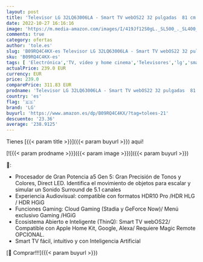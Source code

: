 ```yaml
---
layout: post
title: 'Televisor LG 32LQ63006LA - Smart TV webOS22 32 pulgadas  81 cm  FHD  Procesador de Gran Potencia a5 Gen 5  compatible con formatos HDR 10  HLG  HGiG'
date: 2022-10-27 16:16:16
image: 'https://m.media-amazon.com/images/I/419Jf12S0gL._SL500_._SL400_.jpg'
comments: true
category: ofertas
author: 'tole.es'
slug: 'B09RQ4C4KX-es Televisor LG 32LQ63006LA - Smart TV webOS22 32 pulgadas 81...'
sku: 'B09RQ4C4KX-es'
tags: [ 'Electrónica','TV, vídeo y home cinema','Televisores','lg','smart','televisor','tv','🇪🇸', ]
actualPrice: 239.0 EUR
currency: EUR
price: 239.0
comparePrice: 311.83 EUR
prodname: 'Televisor LG 32LQ63006LA - Smart TV webOS22 32 pulgadas  81 cm  FHD  Procesador de Gran Potencia a5 Gen 5  compatible con formatos HDR 10  HLG  HGiG'
country: 'es'
flag: '🇪🇸'
brand: 'LG'
buyurl: 'https://www.amazon.es/dp/B09RQ4C4KX/?tag=tolees-21'
descuento: '23.36'
average: '238.9125'
---
```


Tienes [{{< param title >}}]({{< param buyurl >}}) aqui!

[![{{< param prodname >}}]({{< param image >}})]({{< param buyurl >}})

🔎:

- Procesador de Gran Potencia a5 Gen 5: Gran Precisión de Tonos y Colores, Direct LED. Identifica el movimiento de objetos para escalar y simular un Sonido Surround de 5.1 canales
- Experiencia Audiovisual: compatible con formatos HDR10 Pro /HDR HLG / HDR HGiG
- Funciones Gaming: Cloud Gaming (Stadia y GeForce Now)/ Menú exclusivo Gaming /HGiG
- Ecosistema Abierto e Inteligente (ThinQ): Smart TV webOS22/ Compatible con Apple Home Kit, Google, Alexa/ Requiere Magic Remote OPCIONAL.
- Smart TV fácil, intuitivo y con Inteligencia Artificial

[🛒 Comprar!!!]({{< param buyurl >}})
